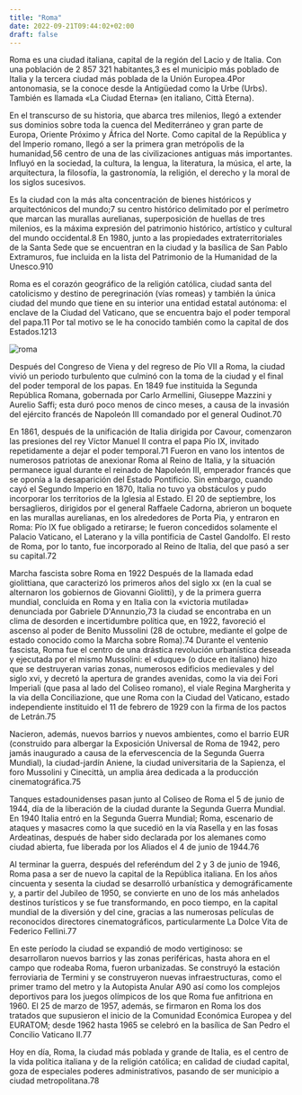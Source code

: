 ```yaml
---
title: "Roma"
date: 2022-09-21T09:44:02+02:00
draft: false
---
```


Roma es una ciudad italiana, capital de la región del Lacio y de Italia. Con una población de 2 857 321 habitantes,3​ es el municipio más poblado de Italia y la tercera ciudad más poblada de la Unión Europea.4​ Por antonomasia, se la conoce desde la Antigüedad como la Urbe (Urbs). También es llamada «La Ciudad Eterna» (en italiano, Città Eterna).

En el transcurso de su historia, que abarca tres milenios, llegó a extender sus dominios sobre toda la cuenca del Mediterráneo y gran parte de Europa, Oriente Próximo y África del Norte. Como capital de la República y del Imperio romano, llegó a ser la primera gran metrópolis de la humanidad,5​6​ centro de una de las civilizaciones antiguas más importantes. Influyó en la sociedad, la cultura, la lengua, la literatura, la música, el arte, la arquitectura, la filosofía, la gastronomía, la religión, el derecho y la moral de los siglos sucesivos.

Es la ciudad con la más alta concentración de bienes históricos y arquitectónicos del mundo;7​ su centro histórico delimitado por el perímetro que marcan las murallas aurelianas, superposición de huellas de tres milenios, es la máxima expresión del patrimonio histórico, artístico y cultural del mundo occidental.8​ En 1980, junto a las propiedades extraterritoriales de la Santa Sede que se encuentran en la ciudad y la basílica de San Pablo Extramuros, fue incluida en la lista del Patrimonio de la Humanidad de la Unesco.9​10​

Roma es el corazón geográfico de la religión católica, ciudad santa del catolicismo y destino de peregrinación (vías romeas) y también la única ciudad del mundo que tiene en su interior una entidad estatal autónoma: el enclave de la Ciudad del Vaticano, que se encuentra bajo el poder temporal del papa.11​ Por tal motivo se le ha conocido también como la capital de dos Estados.12​13​

![roma](https://upload.wikimedia.org/wikipedia/commons/thumb/c/c0/Rome_Montage_2017.png/800px-Rome_Montage_2017.png)

Después del Congreso de Viena y del regreso de Pío VII a Roma, la ciudad vivió un periodo turbulento que culminó con la toma de la ciudad y el final del poder temporal de los papas. En 1849 fue instituida la Segunda República Romana, gobernada por Carlo Armellini, Giuseppe Mazzini y Aurelio Saffi; esta duró poco menos de cinco meses, a causa de la invasión del ejército francés de Napoleón III comandado por el general Oudinot.70​

En 1861, después de la unificación de Italia dirigida por Cavour, comenzaron las presiones del rey Víctor Manuel II contra el papa Pío IX, invitado repetidamente a dejar el poder temporal.71​ Fueron en vano los intentos de numerosos patriotas de anexionar Roma al Reino de Italia, y la situación permanece igual durante el reinado de Napoleón III, emperador francés que se oponía a la desaparición del Estado Pontificio. Sin embargo, cuando cayó el Segundo Imperio en 1870, Italia no tuvo ya obstáculos y pudo incorporar los territorios de la Iglesia al Estado. El 20 de septiembre, los bersaglieros, dirigidos por el general Raffaele Cadorna, abrieron un boquete en las murallas aurelianas, en los alrededores de Porta Pia, y entraron en Roma: Pío IX fue obligado a retirarse; le fueron concedidos solamente el Palacio Vaticano, el Laterano y la villa pontificia de Castel Gandolfo. El resto de Roma, por lo tanto, fue incorporado al Reino de Italia, del que pasó a ser su capital.72​


Marcha fascista sobre Roma en 1922
Después de la llamada edad giolittiana, que caracterizó los primeros años del siglo xx (en la cual se alternaron los gobiernos de Giovanni Giolitti), y de la primera guerra mundial, concluida en Roma y en Italia con la «victoria mutilada» denunciada por Gabriele D'Annunzio,73​ la ciudad se encontraba en un clima de desorden e incertidumbre política que, en 1922, favoreció el ascenso al poder de Benito Mussolini (28 de octubre, mediante el golpe de estado conocido como la Marcha sobre Roma).74​ Durante el ventenio fascista, Roma fue el centro de una drástica revolución urbanística deseada y ejecutada por el mismo Mussolini: el «duque» (o duce en italiano) hizo que se destruyeran varias zonas, numerosos edificios medievales y del siglo xvi, y decretó la apertura de grandes avenidas, como la via dei Fori Imperiali (que pasa al lado del Coliseo romano), el viale Regina Margherita y la via della Conciliazione, que une Roma con la Ciudad del Vaticano, estado independiente instituido el 11 de febrero de 1929 con la firma de los pactos de Letrán.75​

Nacieron, además, nuevos barrios y nuevos ambientes, como el barrio EUR (construido para albergar la Exposición Universal de Roma de 1942, pero jamás inaugurado a causa de la efervescencia de la Segunda Guerra Mundial), la ciudad-jardín Aniene, la ciudad universitaria de la Sapienza, el foro Mussolini y Cinecittà, un amplia área dedicada a la producción cinematográfica.75​


Tanques estadounidenses pasan junto al Coliseo de Roma el 5 de junio de 1944, día de la liberación de la ciudad durante la Segunda Guerra Mundial.
En 1940 Italia entró en la Segunda Guerra Mundial; Roma, escenario de ataques y masacres como la que sucedió en la vía Rasella y en las fosas Ardeatinas, después de haber sido declarada por los alemanes como ciudad abierta, fue liberada por los Aliados el 4 de junio de 1944.76​

Al terminar la guerra, después del referéndum del 2 y 3 de junio de 1946, Roma pasa a ser de nuevo la capital de la República italiana. En los años cincuenta y sesenta la ciudad se desarrolló urbanística y demográficamente y, a partir del Jubileo de 1950, se convierte en uno de los más anhelados destinos turísticos y se fue transformando, en poco tiempo, en la capital mundial de la diversión y del cine, gracias a las numerosas películas de reconocidos directores cinematográficos, particularmente La Dolce Vita de Federico Fellini.77​

En este período la ciudad se expandió de modo vertiginoso: se desarrollaron nuevos barrios y las zonas periféricas, hasta ahora en el campo que rodeaba Roma, fueron urbanizadas. Se construyó la estación ferroviaria de Termini y se construyeron nuevas infraestructuras, como el primer tramo del metro y la Autopista Anular A90 así como los complejos deportivos para los juegos olímpicos de los que Roma fue anfitriona en 1960. El 25 de marzo de 1957, además, se firmaron en Roma los dos tratados que supusieron el inicio de la Comunidad Económica Europea y del EURATOM; desde 1962 hasta 1965 se celebró en la basílica de San Pedro el Concilio Vaticano II.77​

Hoy en día, Roma, la ciudad más poblada y grande de Italia, es el centro de la vida política italiana y de la religión católica; en calidad de ciudad capital, goza de especiales poderes administrativos, pasando de ser municipio a ciudad metropolitana.78​